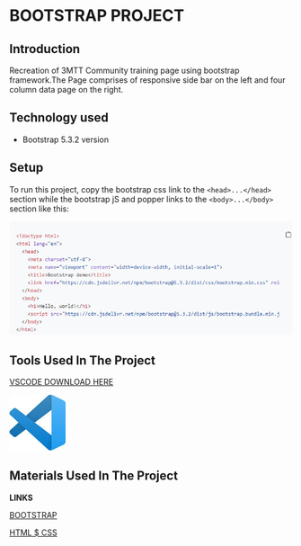 # BOOTSTRAP PROJECT

## Introduction

Recreation of 3MTT Community training page using bootstrap framework.The Page comprises of responsive side bar on the left and four column data page on the right.

## Technology used

* Bootstrap 5.3.2 version

## Setup

To run this project, copy the bootstrap css link to  the `<head>...</head>` section while the bootstrap jS and popper links to the `<body>...</body>` section like this:

![Bootstrap cdn](/BOOTSTRAP/img/Bimg.PNG)

## Tools Used In The Project

[VSCODE DOWNLOAD HERE](https://code.visualstudio.com/)

![VSCODE IMAGE](/BOOTSTRAP/img/vscode.jpg)

## Materials Used In The Project

**LINKS**

[BOOTSTRAP](https://getbootstrap.com/docs/5.3/getting-started/introduction/)

[HTML $ CSS](https://www.w3schools.com/tags/tag_doctype.asp)





